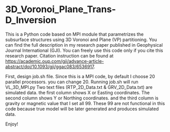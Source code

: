 # 3D_Voronoi_Plane_Trans-D_Inversion
This is a Python code based on MPI module that parametrizes the subsurface structures using 3D Voronoi and Plane (VP) partitioning. You can find the full description in my research paper published in Geophysical Journal International (GJI). You can freely use this code only if you cite this research paper. Citation instruction can be found at https://academic.oup.com/gji/advance-article-abstract/doi/10.1093/gji/ggac083/6536917.

First, design job.sh file. Since this is a MPI code, by default I choose 20 parallel processors. you can change 20.
Running job.sh will run VL_3D_MPI.py
Two text files (RTP_2D_Data.txt & GRV_2D_Data.txt) are simulated data. the first column shows X or Easting coordinates. The second column shows Y or Northing coordinates. and the third column is gravity or magnetic value that I set all 99. These 99 are not functional in this code because true model will be later generated and produces simulated data.

Enjoy!
